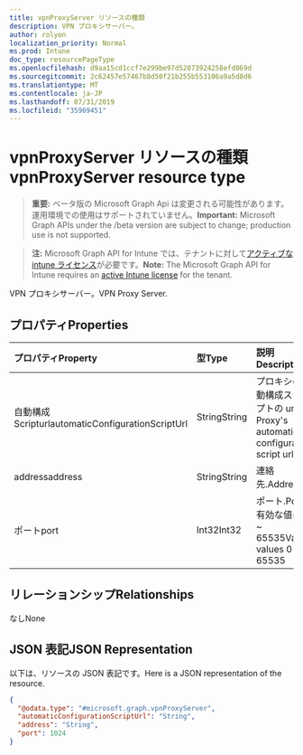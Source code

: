 ```yaml
---
title: vpnProxyServer リソースの種類
description: VPN プロキシサーバー。
author: rolyon
localization_priority: Normal
ms.prod: Intune
doc_type: resourcePageType
ms.openlocfilehash: d9aa15cd1ccf7e299be97d52073924258efd069d
ms.sourcegitcommit: 2c62457e57467b8d50f21b255b553106a9a5d8d6
ms.translationtype: MT
ms.contentlocale: ja-JP
ms.lasthandoff: 07/31/2019
ms.locfileid: "35969451"
---
```

# <a name="vpnproxyserver-resource-type"></a><span data-ttu-id="7e5e4-103">vpnProxyServer リソースの種類</span><span class="sxs-lookup"><span data-stu-id="7e5e4-103">vpnProxyServer resource type</span></span>

> <span data-ttu-id="7e5e4-104">**重要:** ベータ版の Microsoft Graph Api は変更される可能性があります。運用環境での使用はサポートされていません。</span><span class="sxs-lookup"><span data-stu-id="7e5e4-104">**Important:** Microsoft Graph APIs under the /beta version are subject to change; production use is not supported.</span></span>

> <span data-ttu-id="7e5e4-105">**注:** Microsoft Graph API for Intune では、テナントに対して[アクティブな intune ライセンス](https://go.microsoft.com/fwlink/?linkid=839381)が必要です。</span><span class="sxs-lookup"><span data-stu-id="7e5e4-105">**Note:** The Microsoft Graph API for Intune requires an [active Intune license](https://go.microsoft.com/fwlink/?linkid=839381) for the tenant.</span></span>

<span data-ttu-id="7e5e4-106">VPN プロキシサーバー。</span><span class="sxs-lookup"><span data-stu-id="7e5e4-106">VPN Proxy Server.</span></span>

## <a name="properties"></a><span data-ttu-id="7e5e4-107">プロパティ</span><span class="sxs-lookup"><span data-stu-id="7e5e4-107">Properties</span></span>
|<span data-ttu-id="7e5e4-108">プロパティ</span><span class="sxs-lookup"><span data-stu-id="7e5e4-108">Property</span></span>|<span data-ttu-id="7e5e4-109">型</span><span class="sxs-lookup"><span data-stu-id="7e5e4-109">Type</span></span>|<span data-ttu-id="7e5e4-110">説明</span><span class="sxs-lookup"><span data-stu-id="7e5e4-110">Description</span></span>|
|:---|:---|:---|
|<span data-ttu-id="7e5e4-111">自動構成 Scripturl</span><span class="sxs-lookup"><span data-stu-id="7e5e4-111">automaticConfigurationScriptUrl</span></span>|<span data-ttu-id="7e5e4-112">String</span><span class="sxs-lookup"><span data-stu-id="7e5e4-112">String</span></span>|<span data-ttu-id="7e5e4-113">プロキシの自動構成スクリプトの url。</span><span class="sxs-lookup"><span data-stu-id="7e5e4-113">Proxy's automatic configuration script url.</span></span>|
|<span data-ttu-id="7e5e4-114">address</span><span class="sxs-lookup"><span data-stu-id="7e5e4-114">address</span></span>|<span data-ttu-id="7e5e4-115">String</span><span class="sxs-lookup"><span data-stu-id="7e5e4-115">String</span></span>|<span data-ttu-id="7e5e4-116">連絡先.</span><span class="sxs-lookup"><span data-stu-id="7e5e4-116">Address.</span></span>|
|<span data-ttu-id="7e5e4-117">ポート</span><span class="sxs-lookup"><span data-stu-id="7e5e4-117">port</span></span>|<span data-ttu-id="7e5e4-118">Int32</span><span class="sxs-lookup"><span data-stu-id="7e5e4-118">Int32</span></span>|<span data-ttu-id="7e5e4-119">ポート.</span><span class="sxs-lookup"><span data-stu-id="7e5e4-119">Port.</span></span> <span data-ttu-id="7e5e4-120">有効な値は 0 ~ 65535</span><span class="sxs-lookup"><span data-stu-id="7e5e4-120">Valid values 0 to 65535</span></span>|

## <a name="relationships"></a><span data-ttu-id="7e5e4-121">リレーションシップ</span><span class="sxs-lookup"><span data-stu-id="7e5e4-121">Relationships</span></span>
<span data-ttu-id="7e5e4-122">なし</span><span class="sxs-lookup"><span data-stu-id="7e5e4-122">None</span></span>

## <a name="json-representation"></a><span data-ttu-id="7e5e4-123">JSON 表記</span><span class="sxs-lookup"><span data-stu-id="7e5e4-123">JSON Representation</span></span>
<span data-ttu-id="7e5e4-124">以下は、リソースの JSON 表記です。</span><span class="sxs-lookup"><span data-stu-id="7e5e4-124">Here is a JSON representation of the resource.</span></span>
<!-- {
  "blockType": "resource",
  "@odata.type": "microsoft.graph.vpnProxyServer"
}
-->
``` json
{
  "@odata.type": "#microsoft.graph.vpnProxyServer",
  "automaticConfigurationScriptUrl": "String",
  "address": "String",
  "port": 1024
}
```





